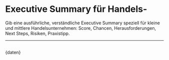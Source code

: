 # Executive Summary für Handels-
Gib eine ausführliche, verständliche Executive Summary speziell für kleine und mittlere Handelsunternehmen: Score, Chancen, Herausforderungen, Next Steps, Risiken, Praxistipp.

---

## 
{daten}